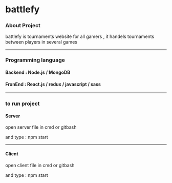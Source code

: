 <h1>battlefy</h1>
<h3>About Project</h3>
<p>battlefy is tournaments website for all gamers , it handels tournaments between players in several games</p>
<hr/>
<h3>Programming language</h3>
<h4>Backend : Node.js / MongoDB</h4>
<h4>FronEnd : React.js / redux / javascript / sass</h4>
<hr/>
<h3>to run project</h3>
<h4>Server</h4>
<p>open server file in cmd or gitbash </p>
<p>and type : npm start </p>
<hr/>
<h4>Client</h4>
<p>open client file in cmd or gitbash </p>
<p>and type : npm start </p>

